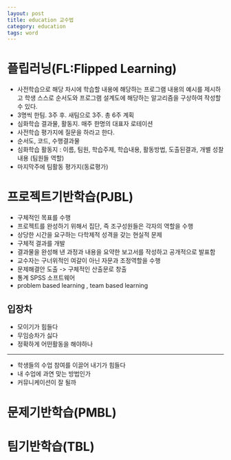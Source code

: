 ```yaml
---
layout: post
title: education 교수법
category: education
tags: word
---
```


# 플립러닝(FL:Flipped Learning)
* 사전학습으로 해당 차시에 학습할 내용에 해당하는 프로그램 내용의 예시를 제시하고 학생 스스로 순서도와 프로그램 설계도에 해당하는 알고리즘을 구상하여 작성할 수 있다.
* 3명씩 한팀. 3주 후. 새팀으로 3주. 총 6주 계획
* 심화학습 결과물, 활동지. 매주 한명의 대표자 로테이션
* 사전학습 평가지에 질문을 하라고 한다.
* 순서도, 코드, 수행결과물
* 심화학습 활동지 : 이름, 팀원, 학습주제, 학습내용, 활동방법, 도출된결과, 개별 성찰 내용 (팀원들 역할)
* 마지막주에 팀활동 평가지(동료평가)

# 프로젝트기반학습(PJBL)
* 구체적인 목표를 수행
* 프로젝트를 완성하기 위해서 집단, 즉 조구성원들은 각자의 역할을 수행
* 상당한 시간을 요구하는 다학제적 성격을 갖는 현실적 문제
* 구체적 결과를 개발
* 결과물을 완성해 낸 과정과 내용을 요약한 보고서를 작성하고 공개적으로 발표함
* 교수자는 구너위적인 여갈이 아닌 자문과 조정역할을 수행
* 문제해결안 도출 -> 구체적인 산출문로 창출
* 통계 SPSS 소프트웨어
* problem based learning , team based learning

## 입장차
* 모이기가 힘들다
* 무임승차가 싫다
* 정확하게 어떤활동을 해야하나

---

* 학생들의 수업 참여를 이끌어 내기가 힘들다
* 내 수업에 과연 맞는 방법인가
* 커뮤니케이션이 잘 될까

# 문제기반학습(PMBL)

# 팀기반학습(TBL)
